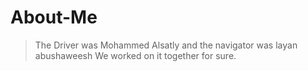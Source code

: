 # About-Me

> The Driver was Mohammed Alsatly and the navigator was layan abushaweesh
> We worked on it together for sure.
